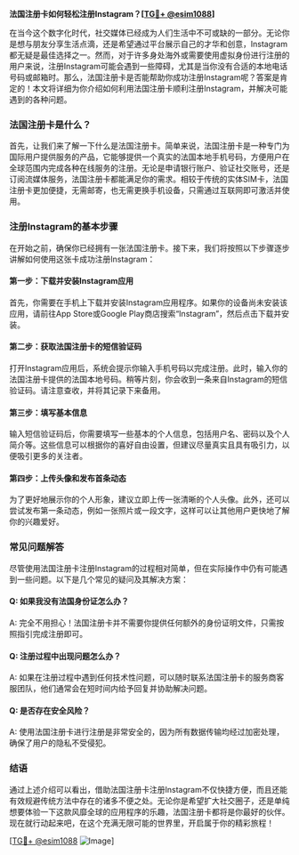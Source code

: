 **法国注册卡如何轻松注册Instagram？[[TG💪+ @esim1088](https://t.me/s/esim1088)]**

在当今这个数字化时代，社交媒体已经成为人们生活中不可或缺的一部分。无论你是想与朋友分享生活点滴，还是希望通过平台展示自己的才华和创意，Instagram都无疑是最佳选择之一。然而，对于许多身处海外或需要使用虚拟身份进行注册的用户来说，注册Instagram可能会遇到一些障碍，尤其是当你没有合适的本地电话号码或邮箱时。那么，法国注册卡是否能帮助你成功注册Instagram呢？答案是肯定的！本文将详细为你介绍如何利用法国注册卡顺利注册Instagram，并解决可能遇到的各种问题。

### 法国注册卡是什么？

首先，让我们来了解一下什么是法国注册卡。简单来说，法国注册卡是一种专门为国际用户提供服务的产品，它能够提供一个真实的法国本地手机号码，方便用户在全球范围内完成各种在线服务的注册。无论是申请银行账户、验证社交账号，还是订阅流媒体服务，法国注册卡都能满足你的需求。相较于传统的实体SIM卡，法国注册卡更加便捷，无需邮寄，也无需更换手机设备，只需通过互联网即可激活并使用。

### 注册Instagram的基本步骤

在开始之前，确保你已经拥有一张法国注册卡。接下来，我们将按照以下步骤逐步讲解如何使用这张卡成功注册Instagram：

#### 第一步：下载并安装Instagram应用
首先，你需要在手机上下载并安装Instagram应用程序。如果你的设备尚未安装该应用，请前往App Store或Google Play商店搜索“Instagram”，然后点击下载并安装。

#### 第二步：获取法国注册卡的短信验证码
打开Instagram应用后，系统会提示你输入手机号码以完成注册。此时，输入你的法国注册卡提供的法国本地号码。稍等片刻，你会收到一条来自Instagram的短信验证码。请注意查收，并将其记录下来备用。

#### 第三步：填写基本信息
输入短信验证码后，你需要填写一些基本的个人信息，包括用户名、密码以及个人简介等。这些信息可以根据你的喜好自由设置，但建议尽量真实且具有吸引力，以便吸引更多的关注者。

#### 第四步：上传头像和发布首条动态
为了更好地展示你的个人形象，建议立即上传一张清晰的个人头像。此外，还可以尝试发布第一条动态，例如一张照片或一段文字，这样可以让其他用户更快地了解你的兴趣爱好。

### 常见问题解答

尽管使用法国注册卡注册Instagram的过程相对简单，但在实际操作中仍有可能遇到一些问题。以下是几个常见的疑问及其解决方案：

#### Q: 如果我没有法国身份证怎么办？
A: 完全不用担心！法国注册卡并不需要你提供任何额外的身份证明文件，只需按照指引完成注册即可。

#### Q: 注册过程中出现问题怎么办？
A: 如果在注册过程中遇到任何技术性问题，可以随时联系法国注册卡的服务商客服团队，他们通常会在短时间内给予回复并协助解决问题。

#### Q: 是否存在安全风险？
A: 使用法国注册卡进行注册是非常安全的，因为所有数据传输均经过加密处理，确保了用户的隐私不受侵犯。

### 结语

通过上述介绍可以看出，借助法国注册卡注册Instagram不仅快捷方便，而且还能有效规避传统方法中存在的诸多不便之处。无论你是希望扩大社交圈子，还是单纯想要体验一下这款风靡全球的应用程序的乐趣，法国注册卡都将是你最好的伙伴。现在就行动起来吧，在这个充满无限可能的世界里，开启属于你的精彩旅程！

[[TG💪+ @esim1088](https://t.me/s/esim1088) ![Image](https://i.postimg.cc/4NQfJmqS/Snipaste-2025-05-13-00-14-12.png)]